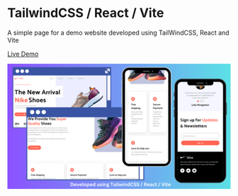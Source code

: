 # TailwindCSS / React / Vite

A simple page for a demo website developed using TailWindCSS, React and Vite

[Live Demo](https://codingbbq.github.io/tailwind-nike/)

![Screenshot](screenshot.png)